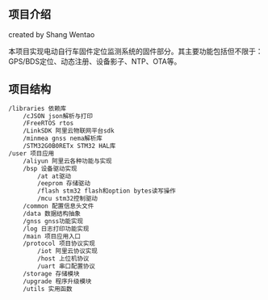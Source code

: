## 项目介绍

created by Shang Wentao

本项目实现电动自行车固件定位监测系统的固件部分。其主要功能包括但不限于：GPS/BDS定位、动态注册、设备影子、NTP、OTA等。

## 项目结构

```txt
/libraries 依赖库
    /cJSON json解析与打印
    /FreeRTOS rtos
    /LinkSDK 阿里云物联网平台sdk
    /minmea gnss nema解析库
    /STM32G0B0RETx STM32 HAL库
/user 项目应用
    /aliyun 阿里云各种功能与实现
    /bsp 设备驱动实现
        /at at驱动
        /eeprom 存储驱动
        /flash stm32 flash和option bytes读写操作
        /mcu stm32控制驱动
    /common 配置信息头文件
    /data 数据结构抽象
    /gnss gnss功能实现
    /log 日志打印功能实现
    /main 项目应用入口
    /protocol 项目协议实现
        /iot 阿里云协议实现
        /host 上位机协议
        /uart 串口配置协议
    /storage 存储模块
    /upgrade 程序升级模块
    /utils 实用函数
```
